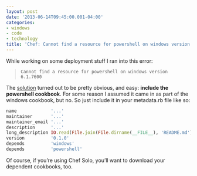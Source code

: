 ```yaml
---
layout: post
date: '2013-06-14T09:45:00.001-04:00'
categories:
- windows
- code
- technology
title: 'Chef: Cannot find a resource for powershell on windows version 6.1.7600 (solved)'
---
```



While working on some deployment stuff I ran into this error:

> `Cannot find a resource for powershell on windows version 6.1.7600`

The [solution](http://community.opscode.com/chat/chef/2012-11-06#id-228600) turned out to be pretty obvious, and easy: **include the powershell cookbook**. For some reason I assumed it came in as part of the windows cookbook, but no. So just include it in your metadata.rb file like so:

```ruby
name             '...'
maintainer       '...'
maintainer_email '...'
description      '...'
long_description IO.read(File.join(File.dirname(__FILE__), 'README.md'))
version          '0.1.0'
depends          'windows'
depends          'powershell'
```

Of course, if you’re using Chef Solo, you’ll want to download your dependent cookbooks, too.
